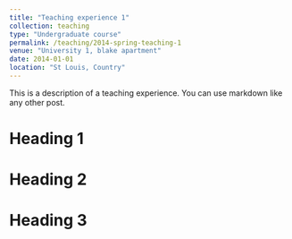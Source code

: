 ```yaml
---
title: "Teaching experience 1"
collection: teaching
type: "Undergraduate course"
permalink: /teaching/2014-spring-teaching-1
venue: "University 1, blake apartment"
date: 2014-01-01
location: "St Louis, Country"
---
```


This is a description of a teaching experience. You can use markdown like any other post.

Heading 1
======

Heading 2
======

Heading 3
======